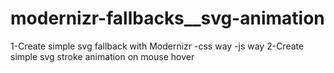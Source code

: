 # modernizr-fallbacks__svg-animation
1-Create simple svg fallback with Modernizr
-css way
-js way
2-Create simple svg stroke animation on mouse hover
